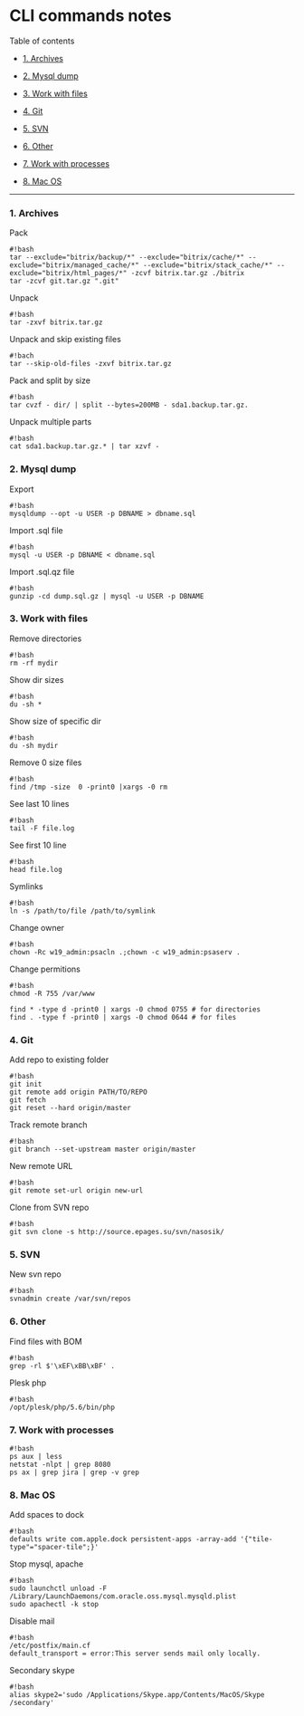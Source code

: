 # CLI commands notes

Table of contents

* [1. Archives](#markdown-header-1-archives)

* [2. Mysql dump](#markdown-header-2-mysql-dump)

* [3. Work with files](#markdown-header-2-mysql-dump)

* [4. Git](#markdown-header-4-git)

* [5. SVN](#markdown-header-5-svn)

* [6. Other](#markdown-header-6-other)

* [7. Work with processes](#markdown-header-7-work-with-processes)

* [8. Mac OS](#markdown-header-8-mac-os)

- - -

### 1. Archives
Pack
```
#!bash
tar --exclude="bitrix/backup/*" --exclude="bitrix/cache/*" --exclude="bitrix/managed_cache/*" --exclude="bitrix/stack_cache/*" --exclude="bitrix/html_pages/*" -zcvf bitrix.tar.gz ./bitrix
tar -zcvf git.tar.gz ".git"
```
Unpack
```
#!bash
tar -zxvf bitrix.tar.gz
```
Unpack and skip existing files
```
#!bach
tar --skip-old-files -zxvf bitrix.tar.gz
```
Pack and split by size
```
#!bash
tar cvzf - dir/ | split --bytes=200MB - sda1.backup.tar.gz.
```
Unpack multiple parts
```
#!bash
cat sda1.backup.tar.gz.* | tar xzvf -
```

### 2. Mysql dump
Export
```
#!bash
mysqldump --opt -u USER -p DBNAME > dbname.sql
```
Import .sql file
```
#!bash
mysql -u USER -p DBNAME < dbname.sql
```
Import .sql.qz file
```
#!bash
gunzip -cd dump.sql.gz | mysql -u USER -p DBNAME
```

### 3. Work with files
Remove directories
```
#!bash
rm -rf mydir
```
Show dir sizes
```
#!bash
du -sh *
```
Show size of specific dir
```
#!bash
du -sh mydir
```
Remove 0 size files
```
#!bash
find /tmp -size  0 -print0 |xargs -0 rm
```
See last 10 lines
```
#!bash
tail -F file.log
```
See first 10 line
```
#!bash
head file.log
```
Symlinks
```
#!bash
ln -s /path/to/file /path/to/symlink
```
Change owner
```
#!bash
chown -Rc w19_admin:psacln .;chown -c w19_admin:psaserv .
```
Change permitions
```
#!bash
chmod -R 755 /var/www

find * -type d -print0 | xargs -0 chmod 0755 # for directories
find . -type f -print0 | xargs -0 chmod 0644 # for files
```

### 4. Git
Add repo to existing folder
```
#!bash
git init
git remote add origin PATH/TO/REPO
git fetch
git reset --hard origin/master
```
Track remote branch
```
#!bash
git branch --set-upstream master origin/master
```
New remote URL
```
#!bash
git remote set-url origin new-url
```
Clone from SVN repo
```
#!bash
git svn clone -s http://source.epages.su/svn/nasosik/
```

### 5. SVN
New svn repo
```
#!bash
svnadmin create /var/svn/repos
```

### 6. Other
Find files with BOM
```
#!bash
grep -rl $'\xEF\xBB\xBF' .
```
Plesk php
```
#!bash
/opt/plesk/php/5.6/bin/php
```

### 7. Work with processes
```
#!bash
ps aux | less
netstat -nlpt | grep 8080
ps ax | grep jira | grep -v grep
```

### 8. Mac OS
Add spaces to dock
```
#!bash
defaults write com.apple.dock persistent-apps -array-add '{"tile-type"="spacer-tile";}'
```
Stop mysql, apache
```
#!bash
sudo launchctl unload -F /Library/LaunchDaemons/com.oracle.oss.mysql.mysqld.plist
sudo apachectl -k stop
```
Disable mail
```
#!bash
/etc/postfix/main.cf
default_transport = error:This server sends mail only locally.
```
Secondary skype
```
#!bash
alias skype2='sudo /Applications/Skype.app/Contents/MacOS/Skype /secondary'
```